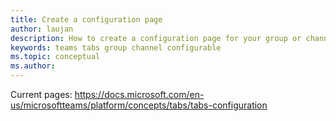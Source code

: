 ```yaml
---
title: Create a configuration page
author: laujan
description: How to create a configuration page for your group or channel tab
keywords: teams tabs group channel configurable 
ms.topic: conceptual
ms.author: 
---
```


Current pages:
https://docs.microsoft.com/en-us/microsoftteams/platform/concepts/tabs/tabs-configuration
